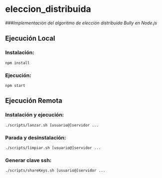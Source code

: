 # eleccion_distribuida
###*Implementación del algoritmo de elección distribuida Bully en Node.js*
## Ejecución Local
### Instalación:
```
npm install
```
### Ejecución:
```
npm start
```
## Ejecución Remota
### Instalación y ejecución:
```
./scripts/lanzar.sh [usuario@]servidor ...
```
### Parada y desinstalación:
```
./scripts/limpiar.sh [usuario@]servidor ...
```
### Generar clave ssh:
```
./scripts/shareKeys.sh [usuario@]servidor ...
```
